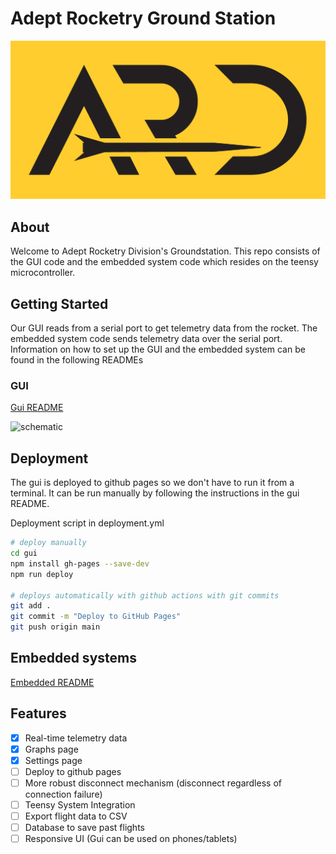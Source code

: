 # Adept Rocketry Ground Station

![ARD](gui/public/logos/ARD_yellow_logo.png)

## About

Welcome to Adept Rocketry Division's Groundstation. This repo consists of the GUI code and the embedded system code which resides on the teensy microcontroller.

## Getting Started

Our GUI reads from a serial port to get telemetry data from the rocket. The embedded system code sends telemetry data over the serial port. Information on how to set up the GUI and the embedded system can be found in the following READMEs

### GUI

[Gui README](gui/README.md)

![schematic](gui/public/demo/telemetry.png)

## Deployment

The gui is deployed to github pages so we don't have to run it from a terminal. It can be run manually by following the instructions in the gui README.

Deployment script in deployment.yml

```bash
# deploy manually 
cd gui
npm install gh-pages --save-dev
npm run deploy

# deploys automatically with github actions with git commits
git add .
git commit -m "Deploy to GitHub Pages"
git push origin main
```



## Embedded systems

[Embedded README](embedded/README.md)

## Features

- [x] Real-time telemetry data
- [x] Graphs page
- [x] Settings page
- [ ] Deploy to github pages
- [ ] More robust disconnect mechanism (disconnect regardless of connection failure)
- [ ] Teensy System Integration
- [ ] Export flight data to CSV
- [ ] Database to save past flights
- [ ] Responsive UI (Gui can be used on phones/tablets)
